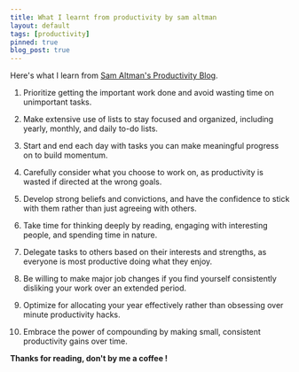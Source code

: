 ```yaml
---
title: What I learnt from productivity by sam altman
layout: default
tags: [productivity]
pinned: true
blog_post: true
---
```


Here's what I learn from [Sam Altman's Productivity Blog](https://blog.samaltman.com/productivity).

1) Prioritize getting the important work done and avoid wasting time on unimportant tasks.  

2) Make extensive use of lists to stay focused and organized, including yearly, monthly, and daily to-do lists.  

3) Start and end each day with tasks you can make meaningful progress on to build momentum.  

4) Carefully consider what you choose to work on, as productivity is wasted if directed at the wrong goals.  

5) Develop strong beliefs and convictions, and have the confidence to stick with them rather than just agreeing with others.  

6)  Take time for thinking deeply by reading, engaging with interesting people, and spending time in nature.  

7) Delegate tasks to others based on their interests and strengths, as everyone is most productive doing what they enjoy.  

8) Be willing to make major job changes if you find yourself consistently disliking your work over an extended period.  

9) Optimize for allocating your year effectively rather than obsessing over minute productivity hacks.  

10) Embrace the power of compounding by making small, consistent productivity gains over time.  

**Thanks for reading, don't by me a coffee !**